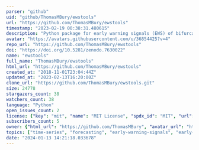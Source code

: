 ```yaml
---
parser: "github"
uid: "github/ThomasMBury/ewstools"
url: "https://github.com/ThomasMBury/ewstools"
timestamp: "2023-02-19 00:38:31.480615"
description: "Python package for early warning signals (EWS) of bifurcations in time series data."
avatar: "https://avatars.githubusercontent.com/u/36854425?v=4"
repo_url: "https://github.com/ThomasMBury/ewstools"
doi: "https://doi.org/10.5281/zenodo.7630022"
name: "ewstools"
full_name: "ThomasMBury/ewstools"
html_url: "https://github.com/ThomasMBury/ewstools"
created_at: "2018-11-01T23:04:44Z"
updated_at: "2023-02-13T16:20:00Z"
clone_url: "https://github.com/ThomasMBury/ewstools.git"
size: 24778
stargazers_count: 38
watchers_count: 38
language: "Python"
open_issues_count: 2
license: {"key": "mit", "name": "MIT License", "spdx_id": "MIT", "url": "https://api.github.com/licenses/mit", "node_id": "MDc6TGljZW5zZTEz"}
subscribers_count: 5
owner: {"html_url": "https://github.com/ThomasMBury", "avatar_url": "https://avatars.githubusercontent.com/u/36854425?v=4", "login": "ThomasMBury", "type": "User"}
topics: ["time-series", "forecasting", "early-warning-signals", "early-warning-indicators", "bifurcation", "critical-transitions", "resilience-indicators", "tipping-point", "autocorrelation", "power-spectrum", "bootstrapping", "complex-systems", "python", "ipynb", "visualization"]
date: "2024-01-13 14:21:18.033678"
---
```

